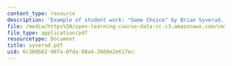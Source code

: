 ```yaml
---
content_type: resource
description: 'Example of student work: "Game Choice" by Brian Syverud.'
file: /media/https%3A/open-learning-course-data-rc.s3.amazonaws.com/cms-600-videogame-theory-and-analysis-fall-2007/6c360b62907a0fda88a42669e2e617ec_syverud.pdf
file_type: application/pdf
resourcetype: Document
title: syverud.pdf
uid: 6c360b62-907a-0fda-88a4-2669e2e617ec
---
```

